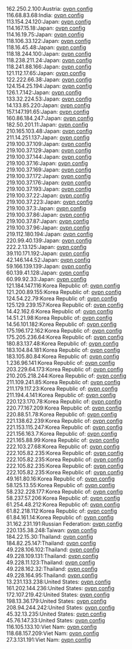 162.250.2.100:Austria: [ovpn config](vpn/162_250_2_100.ovpn)  
116.68.83.68:India: [ovpn config](vpn/116_68_83_68.ovpn)  
113.154.24.120:Japan: [ovpn config](vpn/113_154_24_120.ovpn)  
114.167.15.18:Japan: [ovpn config](vpn/114_167_15_18.ovpn)  
114.16.19.75:Japan: [ovpn config](vpn/114_16_19_75.ovpn)  
118.106.33.122:Japan: [ovpn config](vpn/118_106_33_122.ovpn)  
118.16.45.48:Japan: [ovpn config](vpn/118_16_45_48.ovpn)  
118.18.244.100:Japan: [ovpn config](vpn/118_18_244_100.ovpn)  
118.238.211.24:Japan: [ovpn config](vpn/118_238_211_24.ovpn)  
118.241.88.166:Japan: [ovpn config](vpn/118_241_88_166.ovpn)  
121.112.17.65:Japan: [ovpn config](vpn/121_112_17_65.ovpn)  
122.222.66.38:Japan: [ovpn config](vpn/122_222_66_38.ovpn)  
124.154.25.194:Japan: [ovpn config](vpn/124_154_25_194.ovpn)  
126.1.7.142:Japan: [ovpn config](vpn/126_1_7_142.ovpn)  
133.32.224.53:Japan: [ovpn config](vpn/133_32_224_53.ovpn)  
14.133.85.220:Japan: [ovpn config](vpn/14_133_85_220.ovpn)  
157.147.191.65:Japan: [ovpn config](vpn/157_147_191_65.ovpn)  
160.86.184.247:Japan: [ovpn config](vpn/160_86_184_247.ovpn)  
182.50.201.11:Japan: [ovpn config](vpn/182_50_201_11.ovpn)  
210.165.103.48:Japan: [ovpn config](vpn/210_165_103_48.ovpn)  
211.14.251.137:Japan: [ovpn config](vpn/211_14_251_137.ovpn)  
219.100.37.109:Japan: [ovpn config](vpn/219_100_37_109.ovpn)  
219.100.37.129:Japan: [ovpn config](vpn/219_100_37_129.ovpn)  
219.100.37.144:Japan: [ovpn config](vpn/219_100_37_144.ovpn)  
219.100.37.16:Japan: [ovpn config](vpn/219_100_37_16.ovpn)  
219.100.37.169:Japan: [ovpn config](vpn/219_100_37_169.ovpn)  
219.100.37.172:Japan: [ovpn config](vpn/219_100_37_172.ovpn)  
219.100.37.176:Japan: [ovpn config](vpn/219_100_37_176.ovpn)  
219.100.37.193:Japan: [ovpn config](vpn/219_100_37_193.ovpn)  
219.100.37.22:Japan: [ovpn config](vpn/219_100_37_22.ovpn)  
219.100.37.223:Japan: [ovpn config](vpn/219_100_37_223.ovpn)  
219.100.37.3:Japan: [ovpn config](vpn/219_100_37_3.ovpn)  
219.100.37.86:Japan: [ovpn config](vpn/219_100_37_86.ovpn)  
219.100.37.87:Japan: [ovpn config](vpn/219_100_37_87.ovpn)  
219.100.37.96:Japan: [ovpn config](vpn/219_100_37_96.ovpn)  
219.112.180.194:Japan: [ovpn config](vpn/219_112_180_194.ovpn)  
220.99.40.139:Japan: [ovpn config](vpn/220_99_40_139.ovpn)  
222.2.13.125:Japan: [ovpn config](vpn/222_2_13_125.ovpn)  
39.110.171.192:Japan: [ovpn config](vpn/39_110_171_192.ovpn)  
42.146.144.52:Japan: [ovpn config](vpn/42_146_144_52.ovpn)  
59.166.139.139:Japan: [ovpn config](vpn/59_166_139_139.ovpn)  
60.139.41.128:Japan: [ovpn config](vpn/60_139_41_128.ovpn)  
60.99.92.33:Japan: [ovpn config](vpn/60_99_92_33.ovpn)  
121.184.147.116:Korea Republic of: [ovpn config](vpn/121_184_147_116.ovpn)  
121.200.89.155:Korea Republic of: [ovpn config](vpn/121_200_89_155.ovpn)  
124.54.22.79:Korea Republic of: [ovpn config](vpn/124_54_22_79.ovpn)  
125.129.239.157:Korea Republic of: [ovpn config](vpn/125_129_239_157.ovpn)  
14.42.162.6:Korea Republic of: [ovpn config](vpn/14_42_162_6.ovpn)  
14.51.21.98:Korea Republic of: [ovpn config](vpn/14_51_21_98.ovpn)  
14.56.101.182:Korea Republic of: [ovpn config](vpn/14_56_101_182.ovpn)  
175.196.172.162:Korea Republic of: [ovpn config](vpn/175_196_172_162.ovpn)  
175.205.236.64:Korea Republic of: [ovpn config](vpn/175_205_236_64.ovpn)  
180.83.137.48:Korea Republic of: [ovpn config](vpn/180_83_137_48.ovpn)  
183.104.84.181:Korea Republic of: [ovpn config](vpn/183_104_84_181.ovpn)  
183.105.80.84:Korea Republic of: [ovpn config](vpn/183_105_80_84.ovpn)  
1.236.96.141:Korea Republic of: [ovpn config](vpn/1_236_96_141.ovpn)  
203.229.64.173:Korea Republic of: [ovpn config](vpn/203_229_64_173.ovpn)  
210.205.218.244:Korea Republic of: [ovpn config](vpn/210_205_218_244.ovpn)  
211.109.241.85:Korea Republic of: [ovpn config](vpn/211_109_241_85.ovpn)  
211.179.117.23:Korea Republic of: [ovpn config](vpn/211_179_117_23.ovpn)  
211.194.4.141:Korea Republic of: [ovpn config](vpn/211_194_4_141.ovpn)  
220.123.170.78:Korea Republic of: [ovpn config](vpn/220_123_170_78.ovpn)  
220.77.167.209:Korea Republic of: [ovpn config](vpn/220_77_167_209.ovpn)  
220.88.51.78:Korea Republic of: [ovpn config](vpn/220_88_51_78.ovpn)  
221.138.62.239:Korea Republic of: [ovpn config](vpn/221_138_62_239.ovpn)  
221.153.115.247:Korea Republic of: [ovpn config](vpn/221_153_115_247.ovpn)  
221.156.163.7:Korea Republic of: [ovpn config](vpn/221_156_163_7.ovpn)  
221.165.88.99:Korea Republic of: [ovpn config](vpn/221_165_88_99.ovpn)  
222.103.27.68:Korea Republic of: [ovpn config](vpn/222_103_27_68.ovpn)  
222.105.82.235:Korea Republic of: [ovpn config](vpn/222_105_82_235.ovpn)  
222.105.82.235:Korea Republic of: [ovpn config](vpn/222_105_82_235.ovpn)  
222.105.82.235:Korea Republic of: [ovpn config](vpn/222_105_82_235.ovpn)  
222.105.82.235:Korea Republic of: [ovpn config](vpn/222_105_82_235.ovpn)  
49.161.80.16:Korea Republic of: [ovpn config](vpn/49_161_80_16.ovpn)  
58.125.13.55:Korea Republic of: [ovpn config](vpn/58_125_13_55.ovpn)  
58.232.228.177:Korea Republic of: [ovpn config](vpn/58_232_228_177.ovpn)  
58.237.57.206:Korea Republic of: [ovpn config](vpn/58_237_57_206.ovpn)  
61.254.48.212:Korea Republic of: [ovpn config](vpn/61_254_48_212.ovpn)  
61.82.218.112:Korea Republic of: [ovpn config](vpn/61_82_218_112.ovpn)  
61.84.161.14:Korea Republic of: [ovpn config](vpn/61_84_161_14.ovpn)  
31.162.231.191:Russian Federation: [ovpn config](vpn/31_162_231_191.ovpn)  
220.135.38.248:Taiwan: [ovpn config](vpn/220_135_38_248.ovpn)  
184.22.15.30:Thailand: [ovpn config](vpn/184_22_15_30.ovpn)  
184.82.25.147:Thailand: [ovpn config](vpn/184_82_25_147.ovpn)  
49.228.106.102:Thailand: [ovpn config](vpn/49_228_106_102.ovpn)  
49.228.109.131:Thailand: [ovpn config](vpn/49_228_109_131.ovpn)  
49.228.11.123:Thailand: [ovpn config](vpn/49_228_11_123.ovpn)  
49.228.162.32:Thailand: [ovpn config](vpn/49_228_162_32.ovpn)  
49.228.164.95:Thailand: [ovpn config](vpn/49_228_164_95.ovpn)  
13.231.133.238:United States: [ovpn config](vpn/13_231_133_238.ovpn)  
161.202.144.236:United States: [ovpn config](vpn/161_202_144_236.ovpn)  
172.107.219.42:United States: [ovpn config](vpn/172_107_219_42.ovpn)  
198.13.36.179:United States: [ovpn config](vpn/198_13_36_179.ovpn)  
208.94.244.242:United States: [ovpn config](vpn/208_94_244_242.ovpn)  
45.32.13.235:United States: [ovpn config](vpn/45_32_13_235.ovpn)  
45.76.147.33:United States: [ovpn config](vpn/45_76_147_33.ovpn)  
116.105.133.10:Viet Nam: [ovpn config](vpn/116_105_133_10.ovpn)  
118.68.157.209:Viet Nam: [ovpn config](vpn/118_68_157_209.ovpn)  
27.3.131.191:Viet Nam: [ovpn config](vpn/27_3_131_191.ovpn)  
